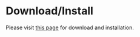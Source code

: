 # Download/Install

Please visit [this page](https://verdictdb.org/download/) for download and installation.